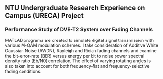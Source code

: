 ## NTU Undergraduate Research Experience on Campus (URECA) Project
### Performance Study of DVB-T2 System over Fading Channels

MATLAB programs are created to simulate digital signal transmission with various M-QAM modulation schemes. I take consideration of Additive White Gaussian Noise (AWGN), Rayleigh and Rician fading channels and examine the bit-error-rate (BER) versus energy per bit to noise power spectral density ratio (Eb/N0) correlation. The effect of varying rotating angles is also taken into account for both frequency-flat and frequency-selective fading conditions.